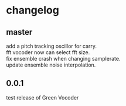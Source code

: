 
# changelog

## master

add a pitch tracking oscillor for carry.  
fft vocoder now can select fft size.  
fix ensemble crash when changing samplerate.  
update ensemble noise interpolation.  

## 0.0.1

test release of Green Vocoder
